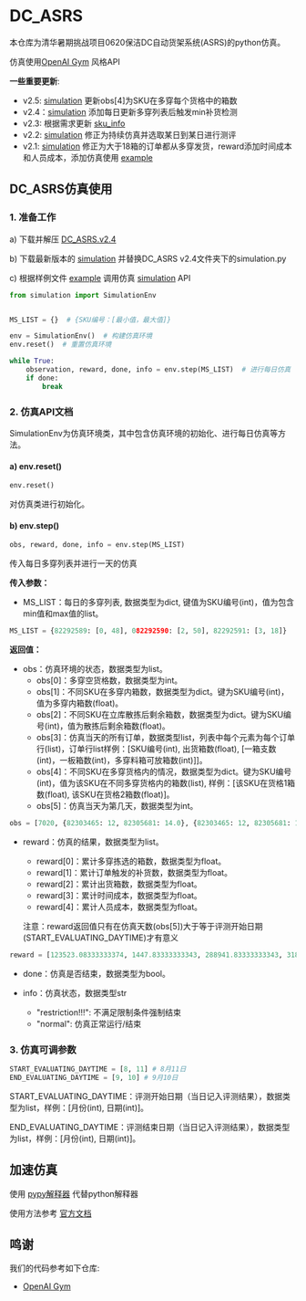 # DC_ASRS


本仓库为清华暑期挑战项目0620保洁DC自动货架系统(ASRS)的python仿真。

仿真使用[OpenAI Gym](https://github.com/openai/gym) 风格API

 **一些重要更新**:
- v2.5: [simulation](simulation.py) 更新obs[4]为SKU在多穿每个货格中的箱数
- v2.4：[simulation](simulation.py) 添加每日更新多穿列表后触发min补货检测
- v2.3: 根据需求更新 [sku_info](sku_info_new.csv)
- v2.2: [simulation](simulation.py) 修正为持续仿真并选取某日到某日进行测评
- v2.1: [simulation](simulation.py) 修正为大于18箱的订单都从多穿发货，reward添加时间成本和人员成本，添加仿真使用 [example](example.py)


 



## DC_ASRS仿真使用
### 1. 准备工作

a) 下载并解压 [DC_ASRS.v2.4](https://github.com/sylym/DC_ASRS/releases/download/DC_ASRS_v2.4/DC_ASRS.v2.4.rar)

b) 下载最新版本的 [simulation](simulation.py) 并替换DC_ASRS v2.4文件夹下的simulation.py

c) 根据样例文件 [example](example.py) 调用仿真 [simulation](simulation.py) API


```python
from simulation import SimulationEnv


MS_LIST = {}  # {SKU编号：[最小值，最大值]}

env = SimulationEnv()  # 构建仿真环境
env.reset()  # 重置仿真环境

while True:
    observation, reward, done, info = env.step(MS_LIST)  # 进行每日仿真
    if done:
        break
```

### 2. 仿真API文档

SimulationEnv为仿真环境类，其中包含仿真环境的初始化、进行每日仿真等方法。

#### a) env.reset()
```python
env.reset()
```
对仿真类进行初始化。

#### b) env.step()
```python
obs, reward, done, info = env.step(MS_LIST)
```

传入每日多穿列表并进行一天的仿真

**传入参数：**

- MS_LIST：每日的多穿列表, 数据类型为dict, 键值为SKU编号(int)，值为包含min值和max值的list。

```python
MS_LIST = {82292589: [0, 48], 082292590: [2, 50], 82292591: [3, 18]}
```

**返回值：**

- obs：仿真环境的状态，数据类型为list。
    - obs[0]：多穿空货格数，数据类型为int。
    - obs[1]：不同SKU在多穿内箱数，数据类型为dict。键为SKU编号(int)，值为多穿内箱数(float)。
    - obs[2]：不同SKU在立库散拣后剩余箱数，数据类型为dict。键为SKU编号(int)，值为散拣后剩余箱数(float)。
    - obs[3]：仿真当天的所有订单，数据类型list，列表中每个元素为每个订单行(list)，订单行list样例：[SKU编号(int), 出货箱数(float), [一箱支数(int)，一板箱数(int)，多穿料箱可放箱数(int)]]。
    - obs[4]：不同SKU在多穿货格内的情况，数据类型为dict。键为SKU编号(int)，值为该SKU在不同多穿货格内的箱数(list), 样例：[该SKU在货格1箱数(float), 该SKU在货格2箱数(float)]。
    - obs[5]：仿真当天为第几天，数据类型为int。

```python
obs = [7020, {82303465: 12, 82305681: 14.0}, {82303465: 12, 82305681: 11.1}, [[82303465, 12.0, [1, 108, 4]], [82305681, 10.0, [12, 24, 2]]], {82315635: [6, 6, 5.0], 82305682: [2.0, 1]}, 1]
```

- reward：仿真的结果，数据类型为list。
    - reward[0]：累计多穿拣选的箱数，数据类型为float。
    - reward[1]：累计订单触发的补货数，数据类型为float。
    - reward[2]：累计出货箱数，数据类型为float。
    - reward[3]：累计时间成本，数据类型为float。
    - reward[4]：累计人员成本，数据类型为float。
  
  注意：reward返回值只有在仿真天数(obs[5])大于等于评测开始日期(START_EVALUATING_DAYTIME)才有意义

```python
reward = [123523.08333333374, 1447.83333333343, 288941.83333333343, 31867.222222249267, 288941.8333333335]
```
- done：仿真是否结束，数据类型为bool。

- info：仿真状态，数据类型str
    - "restriction!!!": 不满足限制条件强制结束
    - "normal": 仿真正常运行/结束

### 3. 仿真可调参数

```python
START_EVALUATING_DAYTIME = [8, 11] # 8月11日
END_EVALUATING_DAYTIME = [9, 10] # 9月10日
```
START_EVALUATING_DAYTIME：评测开始日期（当日记入评测结果），数据类型为list，样例：[月份(int), 日期(int)]。

END_EVALUATING_DAYTIME：评测结束日期（当日记入评测结果），数据类型为list，样例：[月份(int), 日期(int)]。

## 加速仿真

使用 [pypy解释器](https://www.pypy.org/) 代替python解释器

使用方法参考 [官方文档](https://doc.pypy.org/en/latest/)

## 鸣谢
我们的代码参考如下仓库:
* [OpenAI Gym](https://github.com/openai/gym)
